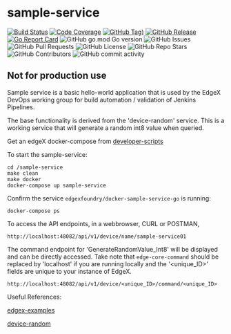 # sample-service
[![Build Status](https://jenkins.edgexfoundry.org/job/edgexfoundry/job/sample-service/job/master/badge/icon)](https://jenkins.edgexfoundry.org/job/edgexfoundry/job/sample-service/job/master)
[![Code Coverage](https://codecov.io/gh/edgexfoundry/sample-service/branch/master/graph/badge.svg?token=QrtB3XMRUl)](https://codecov.io/gh/edgexfoundry/sample-service)
[![GitHub Tag)](https://img.shields.io/github/v/tag/edgexfoundry/sample-service?include_prereleases&sort=semver&label=latest)](https://github.com/edgexfoundry/sample-service/tags)
[![GitHub Release](https://img.shields.io/github/v/release/edgexfoundry/sample-service)](https://github.com/edgexfoundry/sample-service/releases)
[![Go Report Card](https://goreportcard.com/badge/github.com/edgexfoundry/sample-service)](https://goreportcard.com/report/github.com/edgexfoundry/sample-service)
![GitHub go.mod Go version](https://img.shields.io/github/go-mod/go-version/edgexfoundry/sample-service)
![GitHub Issues](https://img.shields.io/github/issues-raw/edgexfoundry/sample-service)
![GitHub Pull Requests](https://img.shields.io/github/issues-pr-raw/edgexfoundry/sample-service)
![GitHub License](https://img.shields.io/github/license/edgexfoundry/sample-service)
![GitHub Repo Stars](https://img.shields.io/github/stars/edgexfoundry/sample-service?style=social)
![GitHub Contributors](https://img.shields.io/github/contributors/edgexfoundry/sample-service)
![GitHub commit activity](https://img.shields.io/github/commit-activity/m/edgexfoundry/sample-service)

## Not for production use
Sample service is a basic hello-world application that is used by the EdgeX DevOps working group for build automation / validation of Jenkins Pipelines.

The base functionality is derived from the 'device-random' service. This is a working service that will generate a random int8 value when queried.

Get an edgeX docker-compose from [developer-scripts](https://github.com/edgexfoundry/developer-scripts/tree/master/releases)


To start the sample-service:
```
cd /sample-service
make clean
make docker
docker-compose up sample-service
```

Confirm the service `edgexfoundry/docker-sample-service-go` is running:
```
docker-compose ps
```

To access the API endpoints, in a webbrowser, CURL or POSTMAN,
```
http://localhost:48082/api/v1/device/name/sample-service01
```
The command endpoint for 'GenerateRandomValue_Int8' will be displayed and can be directly accessed. Take note that `edge-core-command` should be replaced by 'localhost' if you are running locally and the '<unique_ID>' fields are unique to your instance of EdgeX.
```
http://localhost:48082/api/v1/device/<unique_ID>/command/<unique_ID>
```

Useful References:

[edgex-examples](https://github.com/edgexfoundry/edgex-examples)

[device-random](https://github.com/edgexfoundry/device-random)
